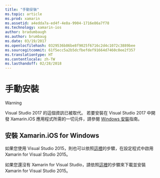 ```yaml
---
title: "手動安裝"
ms.topic: article
ms.prod: xamarin
ms.assetid: a4edda7a-ed4f-4e8a-9904-1716e86a7f78
ms.technology: xamarin-ios
author: bradumbaugh
ms.author: brumbaug
ms.date: 03/19/2017
ms.openlocfilehash: 0329536b86be8f9025f6716c2d4c1072c3889bee
ms.sourcegitcommit: 61f5ecc5a2b5dcfbefdef91664d7460c0ee2f357
ms.translationtype: HT
ms.contentlocale: zh-TW
ms.lasthandoff: 02/28/2018
---
```

# <a name="manual-installation"></a>手動安裝

> [!WARNING]
> Visual Studio 2017 的這個資訊已被取代。 若要安裝在 Visual Studio 2017 中開發 Xamarin.iOS 應用程式所需的一切元件，請參閱 [Windows 安裝](~/ios/get-started/installation/windows/index.md#windowsinstallation)指南。

## <a name="install-xamarinios-for-windows"></a>安裝 Xamarin.iOS for Windows

如果您使用 Visual Studio 2015，則也可以依照[這裡](https://msdn.microsoft.com/en-us/library/mt488769.aspx#Anchor_4)的步驟，在設定程式中啟用 Xamarin for Visual Studio 2015。

如果您還沒有 Xamarin for Visual Studio，請依照[這裡](https://msdn.microsoft.com/en-us/library/mt613162.aspx)的步驟來下載並安裝 Xamarin for Visual Studio 2015。
